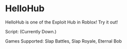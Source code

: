 # HelloHub
HelloHub is one of the Exploit Hub in Roblox! Try it out!

Script: (Currently Down.)

Games Supported: Slap Battles, Slap Royale, Eternal Bob
